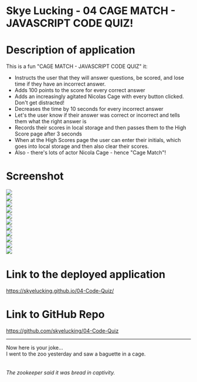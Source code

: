 # Skye Lucking - 04 CAGE MATCH - JAVASCRIPT CODE QUIZ!

<h1>Description of application</h1>
This is a fun "CAGE MATCH - JAVASCRIPT CODE QUIZ" it:
<ul>

<li>Instructs the user that they will answer questions, be scored, and lose time if they have an incorrect answer. </li>
<li> Adds 100 points to the score for every correct answer</li>
<li>Adds an increasingly agitated Nicolas Cage with every button clicked. Don't get distracted!</li>
<li>Decreases the time by 10 seconds for every incorrect answer</li>
<li> Let's the user know if their answer was correct or incorrect and tells them what the right answer is</li>
<li>Records their scores in local storage and then passes them to the High Score page after 3 seconds</li>
<li>When at the High Scores page the user can enter their initials, which goes into local storage and then also clear their scores.</li>
<li> Also - there's lots of actor Nicola Cage - hence "Cage Match"!</li>
</ul>

<h1>Screenshot</h1>
<img src="Assets/SS1.png"><br>
<img src="Assets/SS2.png"><br>
<img src="Assets/SS3.png"><br>
<img src="Assets/SS4.png"><br>
<img src="Assets/SS5.png"><br>
<img src="Assets/SS6.png"><br>
<img src="Assets/SS7.png"><br>
<img src="Assets/SS8.png"><br>
<img src="Assets/SS9.png"><br>
<img src="Assets/SS10.png"><br>
<img src="Assets/SS11.png"><br>


<h1>Link to the deployed application</h1>
<a href="https://skyelucking.github.io/04-Code-Quiz/">https://skyelucking.github.io/04-Code-Quiz/</a>

<h1>Link to GitHub Repo</h1>
<a href="https://github.com/skyelucking/04-Code-Quiz">https://github.com/skyelucking/04-Code-Quiz</a>

<hr>

Now here is your joke...<br>
I went to the zoo yesterday and saw a baguette in a cage.
<br>
<br>
<br>
<em>The zookeeper said it was bread in captivity.</em>
